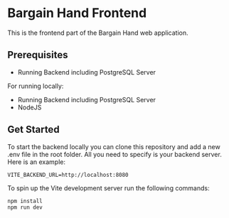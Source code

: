 # Bargain Hand Frontend
This is the frontend part of the Bargain Hand web application.

## Prerequisites
- Running Backend including PostgreSQL Server

For running locally:
- Running Backend including PostgreSQL Server
- NodeJS

## Get Started
To start the backend locally you can clone this repository and add a new .env file in the root folder.
All you need to specify is your backend server. Here is an example:
```text
VITE_BACKEND_URL=http://localhost:8080
```

To spin up the Vite development server run the following commands:
```bash
npm install
npm run dev
```


